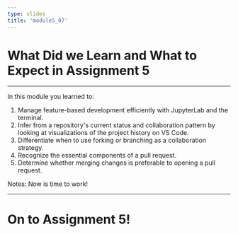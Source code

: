```yaml
---
type: slides
title: 'module5_07'
---
```


# What Did we Learn and What to Expect in Assignment 5

---

In this module you learned to:

1. Manage feature-based development efficiently with JupyterLab and the terminal.
2. Infer from a repository's current status and collaboration pattern by looking at visualizations of the project history on VS Code.
3. Differentiate when to use forking or branching as a collaboration strategy.
4. Recognize the essential components of a pull request.
5. Determine whether merging changes is preferable to opening a pull request.

Notes: Now is time to work!

---

# On to Assignment 5!